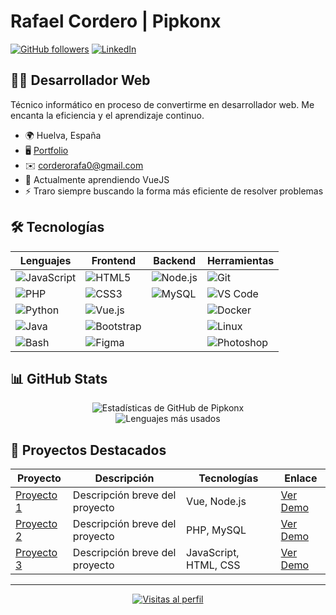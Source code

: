 # Rafael Cordero | Pipkonx

[![GitHub followers](https://img.shields.io/github/followers/Pipkonx?logo=github&style=for-the-badge&color=0891b2&labelColor=1c1917)](https://github.com/Pipkonx)
[![LinkedIn](https://img.shields.io/badge/LinkedIn-Rafael_Cordero-0077B5?style=for-the-badge&logo=linkedin&logoColor=white)](https://www.linkedin.com/in/rafael-c-b69b85292/)

## 👨‍💻 Desarrollador Web

Técnico informático en proceso de convertirme en desarrollador web. Me encanta la eficiencia y el aprendizaje continuo.

- 🌍 Huelva, España
- 🖥️ [Portfolio](https://rafaelcorderodev.lovestoblog.com/?i=1)
- ✉️ [corderorafa0@gmail.com](mailto:corderorafa0@gmail.com)
- 🧠 Actualmente aprendiendo VueJS
- ⚡ Traro siempre buscando la forma más eficiente de resolver problemas

## 🛠️ Tecnologías

<div align="center">

| Lenguajes | Frontend | Backend | Herramientas |
|-----------|----------|---------|--------------|
| ![JavaScript](https://img.shields.io/badge/JavaScript-F7DF1E?style=flat-square&logo=javascript&logoColor=black) | ![HTML5](https://img.shields.io/badge/HTML5-E34F26?style=flat-square&logo=html5&logoColor=white) | ![Node.js](https://img.shields.io/badge/Node.js-339933?style=flat-square&logo=nodedotjs&logoColor=white) | ![Git](https://img.shields.io/badge/Git-F05032?style=flat-square&logo=git&logoColor=white) |
| ![PHP](https://img.shields.io/badge/PHP-777BB4?style=flat-square&logo=php&logoColor=white) | ![CSS3](https://img.shields.io/badge/CSS3-1572B6?style=flat-square&logo=css3&logoColor=white) | ![MySQL](https://img.shields.io/badge/MySQL-4479A1?style=flat-square&logo=mysql&logoColor=white) | ![VS Code](https://img.shields.io/badge/VS_Code-007ACC?style=flat-square&logo=visual-studio-code&logoColor=white) |
| ![Python](https://img.shields.io/badge/Python-3776AB?style=flat-square&logo=python&logoColor=white) | ![Vue.js](https://img.shields.io/badge/Vue.js-4FC08D?style=flat-square&logo=vuedotjs&logoColor=white) | | ![Docker](https://img.shields.io/badge/Docker-2496ED?style=flat-square&logo=docker&logoColor=white) |
| ![Java](https://img.shields.io/badge/Java-007396?style=flat-square&logo=java&logoColor=white) | ![Bootstrap](https://img.shields.io/badge/Bootstrap-7952B3?style=flat-square&logo=bootstrap&logoColor=white) | | ![Linux](https://img.shields.io/badge/Linux-FCC624?style=flat-square&logo=linux&logoColor=black) |
| ![Bash](https://img.shields.io/badge/Bash-4EAA25?style=flat-square&logo=gnu-bash&logoColor=white) | ![Figma](https://img.shields.io/badge/Figma-F24E1E?style=flat-square&logo=figma&logoColor=white) | | ![Photoshop](https://img.shields.io/badge/Photoshop-31A8FF?style=flat-square&logo=adobe-photoshop&logoColor=white) |

</div>

## 📊 GitHub Stats

<div align="center">
  <img src="https://github-readme-stats.vercel.app/api?username=Pipkonx&show_icons=true&hide=&count_private=true&title_color=0891b2&text_color=ffffff&icon_color=0891b2&bg_color=1c1917&hide_border=true&show_icons=true" alt="Estadísticas de GitHub de Pipkonx" />
</div>

<div align="center">
  <img src="https://github-readme-stats.vercel.app/api/top-langs/?username=Pipkonx&langs_count=6&title_color=0891b2&text_color=ffffff&icon_color=0891b2&bg_color=1c1917&hide_border=true&layout=compact" alt="Lenguajes más usados" />
</div>

## 📂 Proyectos Destacados

<div align="center">

| Proyecto | Descripción | Tecnologías | Enlace |
|----------|-------------|-------------|--------|
| [Proyecto 1](https://github.com/Pipkonx/proyecto1) | Descripción breve del proyecto | Vue, Node.js | [Ver Demo](https://github.com/Pipkonx) |
| [Proyecto 2](https://github.com/Pipkonx/proyecto2) | Descripción breve del proyecto | PHP, MySQL | [Ver Demo](https://github.com/Pipkonx) |
| [Proyecto 3](https://github.com/Pipkonx/proyecto3) | Descripción breve del proyecto | JavaScript, HTML, CSS | [Ver Demo](https://github.com/Pipkonx) |

</div>

---

<div align="center">
  <a href="https://github.com/Pipkonx">
    <img src="https://komarev.com/ghpvc/?username=Pipkonx&color=0891b2&style=flat-square&label=Visitas+al+perfil" alt="Visitas al perfil" />
  </a>
</div>
